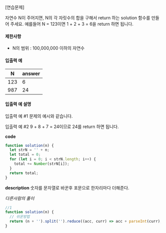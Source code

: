 [연습문제]

자연수 N이 주어지면, N의 각 자릿수의 합을 구해서 return 하는 solution 함수를 만들어 주세요.
예를들어 N = 123이면 1 + 2 + 3 = 6을 return 하면 됩니다.

#### 제한사항

- N의 범위 : 100,000,000 이하의 자연수

#### 입출력 예

| N   | answer |
| --- | ------ |
| 123 | 6      |
| 987 | 24     |

#### 입출력 예 설명

입출력 예 #1
문제의 예시와 같습니다.

입출력 예 #2
9 + 8 + 7 = 24이므로 24를 return 하면 됩니다.

**code**

```js
function solution(n) {
  let strN = '' + n;
  let total = 0;
  for (let i = 0; i < strN.length; i++) {
    total += Number(strN[i]);
  }
  return total;
}
```

**description**
숫자를 문자열로 바꾼후 포문으로 한자리마다 더해준다.

_다른사람의 풀이_

```js
//1
function solution(n) {
  // 쉬운방법
  return (n + '').split('').reduce((acc, curr) => acc + parseInt(curr), 0);
}
```

